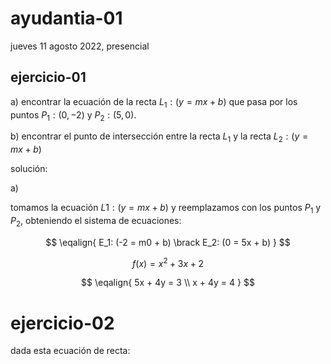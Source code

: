 # ayudantia-01

jueves 11 agosto 2022, presencial

## ejercicio-01

a) encontrar la ecuación de la recta $L_1: (y = mx + b)$ que pasa por los puntos $P_1: (0, -2)$ y $P_2: (5,  0)$.

b) encontrar el punto de intersección entre la recta $L_1$ y la recta $L_2: (y = mx + b)$

solución:

a)

tomamos la ecuación $L1: (y = mx + b)$ y reemplazamos con los puntos $P_1$ y $P_2$, obteniendo el sistema de ecuaciones:

$$
\eqalign{
    E_1: (-2 = m0 + b) \brack E_2: (0 = 5x + b)
    }
$$

$$ f(x) = x^2 + 3x +2 $$

$$
\eqalign{
    5x + 4y = 3 \\
    x + 4y = 4
    }
$$

# ejercicio-02

dada esta ecuación de recta:
